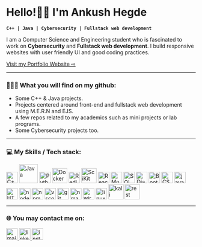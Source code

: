 <h1>Hello!👋🏻 I'm Ankush Hegde</h1>

**`C++ | Java | Cybersecurity | Fullstack web development`**
<link rel="stylesheet" href="styles.css" type="text/css">
<!-- <br/> -->
<p>I am a Computer Science and Engineering student who is fascinated to work on <b>Cybersecurity</b> and <b>Fullstack web development</b>. I build responsive websites with user friendly UI and good coding practices.</p>

<a href="https://ankushhegde-portfolio.netlify.app" target="_blank" class="portfolio">Visit my Portfolio Website &#x21e8;</a>
<hr/>
<h3>👨🏻‍💻 What you will find on my github:</h3>
<ul>
  <li>Some C++ & Java projects.</li>
  <li>Projects centered around front-end and fullstack web development using M.E.R.N and EJS.</li>
  <li>A few repos related to my academics such as mini projects or lab programs.</li>
  <li>Some Cybersecurity projects too.</li>
</ul>
<hr/>
<h3>💻 My Skills / Tech stack:</h3>
<div>
  <img src="https://brandslogos.com/wp-content/uploads/images/large/c-logo.png" alt="C++" width="30px" heigth="30px" />
  <img src="https://1000logos.net/wp-content/uploads/2020/09/Java-Emblem.jpg" alt="Java" width="50px" heigth="200px" />
  <img src="https://imgs.search.brave.com/zTbAk9TU3ba6U5tisLjT81BXVfhPIP8tjSIMYENVS9s/rs:fit:500:0:0:0/g:ce/aHR0cHM6Ly9sb2dv/cy1kb3dubG9hZC5j/b20vd3AtY29udGVu/dC91cGxvYWRzLzIw/MTYvMTAvUHl0aG9u/X2xvZ29faWNvbi03/MDB4Njk3LnBuZw" alt="Python" width="30px" heigth="30px" />
  <img src="https://encrypted-tbn0.gstatic.com/images?q=tbn:ANd9GcSJl4fp0SkQbTPU5ZxVl6AKWYuKCwM0gIhNtQ&s" alt="Docker" width="40px" heigth="30px" />
  <img src="https://cdn4.iconfinder.com/data/icons/redis-2/1451/Untitled-2-1024.png" alt="Redis" width="30px" heigth="30px" />
  <img src="https://play-lh.googleusercontent.com/WNf1faY-_zBjmY6tyNw6m9ZLQm1DsJOszDD44CY_8Wa9aq9LfhUjSfX65P4RmygVDP1c" alt="SciKit Learn" width="40px" heigth="40px" />
  <img src="https://imgs.search.brave.com/b5TpowQ1SVBzVPE9lVvGOdZToifqAs3O8QK4hrUWRn8/rs:fit:500:0:0/g:ce/aHR0cHM6Ly9sb2dv/cy1kb3dubG9hZC5j/b20vd3AtY29udGVu/dC91cGxvYWRzLzIw/MTYvMDkvUmVhY3Rf/bG9nb19sb2dvdHlw/ZV9lbWJsZW0tNzAw/eDYyNi5wbmc" alt="ReactJS" width="30px" heigth="30px" />
<!--   <img src="https://imgs.search.brave.com/3rj25Xl06PRPIW9ad1JLJUnL6eCHGDExRr3Qzldfygo/rs:fit:500:0:0/g:ce/aHR0cHM6Ly93d3cu/dGMtd2ViLml0L3dw/LWNvbnRlbnQvdXBs/b2Fkcy8yMDE5LzEy/L1R5cGVTY3JpcHQt/bG9nby5wbmc" alt="TypeScript" width="30px" heigth="30px" /> -->
  <img src="https://imgs.search.brave.com/vYxn1yjzW8bpE11E_c-h-HKhHNm4dFwmFcpO_IasFh0/rs:fit:500:0:0/g:ce/aHR0cHM6Ly9wbHVz/cG5nLmNvbS9pbWct/cG5nL2xvZ28tbW9u/Z29kYi1wbmctbW9u/Z29kYi1sb2dvLXBu/Zy00MDAucG5n" alt="MongoDB" width="30px" heigth="30px" />
  <img src="https://imgs.search.brave.com/v7bsIqpZJRatD2wU6wD0UrxkJ_Ix8znmxoqRamt_3I0/rs:fit:500:0:0/g:ce/aHR0cHM6Ly93d3cu/cG5naXRlbS5jb20v/cGltZ3MvbS8xOTct/MTk3MzM0M19zcWwt/ZGF0YWJhc2UtaWNv/bi1wbmctdHJhbnNw/YXJlbnQtcG5nLnBu/Zw" alt="SQL" width="30px" heigth="30px" />
  
  <img src="https://imgs.search.brave.com/Bod5h6WDaINgsSUSGTTqgESRVQ600UOqIg3pV6ENSBs/rs:fit:500:0:0/g:ce/aHR0cHM6Ly9zZWVr/bG9nby5jb20vaW1h/Z2VzL0QvZGphbmdv/LWxvZ28tNEM1RUNG/NzAzNi1zZWVrbG9n/by5jb20ucG5n" alt="Django" width="30px" heigth="30px" />
  <img src="https://imgs.search.brave.com/jn0UTgvgMV5Wgh3MgvxD5o-IpQQmX3m22jDTCM0nZ-A/rs:fit:500:0:0/g:ce/aHR0cHM6Ly9wbHVz/cG5nLmNvbS9pbWct/cG5nL2Jvb3RzdHJh/cC1sb2dvLXBuZy1v/cGVuLTIwMDAucG5n" alt="Bootstrap" width="30px" heigth="30px" />
  <img src="https://imgs.search.brave.com/rFX6abfSt-1b4mdSCcIKzdTUy_WdEY1m5SP1wtO9hUw/rs:fit:500:0:0/g:ce/aHR0cHM6Ly9jZG4u/aWNvbnNjb3V0LmNv/bS9pY29uL2ZyZWUv/cG5nLTI1Ni9mcmVl/LWNzcy0xMzEtNzIy/Njg1LnBuZz9mPXdl/YnAmdz0xMjg" alt="CSS" width="30px" heigth="30px" />
  <img src="https://imgs.search.brave.com/VqJJ5NpU0QfP0fmnnGpO5RR75VwDDFpu2gnHHuOkqNQ/rs:fit:500:0:0/g:ce/aHR0cHM6Ly9pY29u/YXBlLmNvbS93cC1j/b250ZW50L3BuZ19s/b2dvX3ZlY3Rvci9q/YXZhc2NyaXB0LWpz/LWxvZ28ucG5n" alt="javascript" width="30px" heigth="30px" />
<!--   <img src="https://imgs.search.brave.com/3Fo-j0nMZzY9ZGryACDPTFT3Gryj_mEwoRm2nTvvl14/rs:fit:860:0:0/g:ce/aHR0cHM6Ly9pbWFn/ZS5wbmdhYWEuY29t/LzM2OC8yMjQ3MzY4/LW1pZGRsZS5wbmc" alt="EJS" width="50px" heigth="30px" /> -->
  <img src="https://imgs.search.brave.com/kSD4DP8ipsDIYtt93G0UNjjneyxTUbOZcy6D_9KKYWs/rs:fit:500:0:0/g:ce/aHR0cHM6Ly9sb2dv/cy1kb3dubG9hZC5j/b20vd3AtY29udGVu/dC91cGxvYWRzLzIw/MTcvMDcvSFRNTDVf/YmFkZ2UtNzAweDcw/MC5wbmc" alt="HTML" width="30px" heigth="30px" />
  <img src="https://imgs.search.brave.com/tq3hucM-dRx8cLV-5lQQ5Qy22SzDqFN1foHTH9A2ZL8/rs:fit:500:0:0/g:ce/aHR0cHM6Ly9zZWVr/bG9nby5jb20vaW1h/Z2VzL04vbm9kZWpz/LWxvZ28tRkJFMTIy/RTM3Ny1zZWVrbG9n/by5jb20ucG5n" alt="nodejs" width="30px" heigth="30px" />
  <img src="https://imgs.search.brave.com/r5F_gXs933pReuNrfdDvwaINyID6_2WxaO232Bt55lA/rs:fit:500:0:0/g:ce/aHR0cHM6Ly9zZWVr/bG9nby5jb20vaW1h/Z2VzL04vbnBtLW5v/ZGUtcGFja2FnZS1t/YW5hZ2VyLWxvZ28t/REU5MzY0OUVEMS1z/ZWVrbG9nby5jb20u/cG5n" alt="npm" width="30px" heigth="30px" />
<!--   <img src="https://imgs.search.brave.com/JbHdV5OtqAIWazbWCKRJ8w3WfH_UC9ZUXAKQEx7zors/rs:fit:500:0:0/g:ce/aHR0cHM6Ly9zZWVr/bG9nby5jb20vaW1h/Z2VzL04vbmV4dC1q/cy1pY29uLWxvZ28t/RUUzMDJENURCRC1z/ZWVrbG9nby5jb20u/cG5n" alt="nextjs" width="30px" heigth="30px" /> -->
<!--   <img src="https://imgs.search.brave.com/k0m91XqpVr4P3BKpognSjGoMA3--YIZ4wGgg_m1DZ04/rs:fit:500:0:0/g:ce/aHR0cHM6Ly9sb2dv/d2lrLmNvbS9jb250/ZW50L3VwbG9hZHMv/aW1hZ2VzL3Rfd2Vi/Zmxvdy1sZXR0ZXIt/dy1pY29uOTcxMi5s/b2dvd2lrLmNvbS53/ZWJw" alt="wireshark" width="30px" heigth="30px" /> -->
  <img src="https://imgs.search.brave.com/f-29JuldNa_oeG6ChTFUSOUlC7ViIoBJ0YvsI6Ol54g/rs:fit:500:0:0/g:ce/aHR0cHM6Ly9icmFu/ZHNsb2dvcy5jb20v/d3AtY29udGVudC91/cGxvYWRzL2ltYWdl/cy92aXN1YWwtc3R1/ZGlvLWNvZGUtbG9n/by5wbmc" alt="vscode" width="30px" heigth="30px" />
  <img src="https://imgs.search.brave.com/NqTFiGguTBXv-I84u6cf0MLkNB5hyu0glxO_aUXD4kI/rs:fit:500:0:0/g:ce/aHR0cHM6Ly9hc3Nl/dHMuc3RpY2twbmcu/Y29tL2ltYWdlcy81/ODQ3Zjk4MWNlZjEw/MTRjMGI1ZTQ4YmUu/cG5n" alt="git" width="30px" heigth="30px" />
  <img src="https://imgs.search.brave.com/zAXgzHAToxKEMHD-HKXWO45vMq7c5hwLGr8I1kO-ZKU/rs:fit:860:0:0/g:ce/aHR0cHM6Ly9zdGF0/aWMtMDAuaWNvbmR1/Y2suY29tL2Fzc2V0/cy4wMC9ubWFwLWlj/b24tMjA0OHgyMDQ4/LTk2amRiZjZyLnBu/Zw" alt="nmap" width="30px" heigth="30px" />
  <img src="https://imgs.search.brave.com/QFLvifmSgK3AZnv_6WhL_WwyvpCGWtNr9AivegE3eOo/rs:fit:860:0:0/g:ce/aHR0cHM6Ly91cGxv/YWQud2lraW1lZGlh/Lm9yZy93aWtpcGVk/aWEvY29tbW9ucy9k/L2RiL1dpcmVzaGFy/a19JY29uLnBuZw" alt="wireshark" width="30px" heigth="30px" />
  <img src="https://thumbs.dreamstime.com/b/linux-logo-vector-format-available-illustrator-ai-linux-logo-136767231.jpg" alt="linux" width="30px" heigth="40px" />
  <img src="https://upload.wikimedia.org/wikipedia/commons/thumb/2/2b/Kali-dragon-icon.svg/2048px-Kali-dragon-icon.svg.png" alt="kali linux" width="40px" heigth="40px" />
  <img src="https://imgs.search.brave.com/Qj0q-zgmZyBcJAvYj9GNuhHuUh-xWWvcgi83FKRXy98/rs:fit:860:0:0/g:ce/aHR0cHM6Ly9sb2dv/ZGl4LmNvbS9sb2dv/Lzg3NTExMi5wbmc" alt="rest apis" width="40px" heigth="30px" />
</div>
  <hr/>
<div>
  <h3>🌐 You may contact me on:</h3>
  <a href="mailto:ankushhegde30@gmail.com" target="_blank" width="30px" heigth="30px">
    <img src="https://imgs.search.brave.com/dLqu2xvelspkK0CEBNYAQMKGyyvnnIjFmpeLA-5frK4/rs:fit:500:0:0/g:ce/aHR0cHM6Ly9mcmVl/bG9nb3BuZy5jb20v/aW1hZ2VzL2FsbF9p/bWcvMTY1NzkwNjI3/NGxvZ28tZ21haWwt/cG5nLnBuZw" alt="mail" width="30px" heigth="30px"/>
  </a>
  <a href="https://www.linkedin.com/in/ankush-hegde-9144b3194/" target="_blank" width="30px" heigth="30px">
    <img src="https://imgs.search.brave.com/0onedxgdJWLsAOrzVTbco23TxXLuDJGb_uBUL74bc7k/rs:fit:500:0:0/g:ce/aHR0cHM6Ly91cGxv/YWQud2lraW1lZGlh/Lm9yZy93aWtpcGVk/aWEvY29tbW9ucy9j/L2NhL0xpbmtlZElu/X2xvZ29faW5pdGlh/bHMucG5n" alt="linkedin" width="30px" heigth="30px"/>
  </a>
  <a href="https://www.instagram.com/ankush_hegde____/" target="_blank" width="30px" heigth="30px">
    <img src="https://imgs.search.brave.com/cjmPSCU-BU4q8Xd6oQwTUTo5hBrkOrFqFe1Q2qVCO7E/rs:fit:500:0:0/g:ce/aHR0cHM6Ly9sb2dv/ZG93bmxvYWQub3Jn/L3dwLWNvbnRlbnQv/dXBsb2Fkcy8yMDE3/LzA0L2luc3RhZ3Jh/bS1sb2dvLnBuZw" alt="instagram" width="30px" heigth="30px"/>
    
  </a>
</div>
